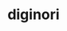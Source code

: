 ---
home: true

heroImage: images/wood-mono.svg
heroImageDark: images/wood-color.svg

heroText: 'loG'
title: diginori

tagline: $ grep -E 'open|source|mind' world >> loG

actions:
  - text: tail -f loG
    link: /logs/
    type: secondary
  
  - text: discussions
    link: https://github.com/log-diginori/log-diginori.github.io/discussions
    type: primary


# features:
# - title: Simplicity First
#   details: Minimal setup with markdown-centered project structure helps you focus on writing.


footer: The Adventures of Tom and Becky ©digiNORI
---